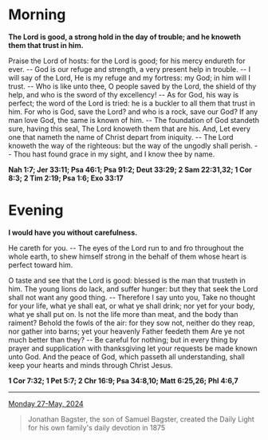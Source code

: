 # Morning

**The Lord is good, a strong hold in the day of trouble; and he knoweth them that trust in him.**
 
Praise the Lord of hosts: for the Lord is good; for his mercy endureth for ever. -- God is our refuge and strength, a very present help in trouble. -- I will say of the Lord, He is my refuge and my fortress: my God; in him will I trust. -- Who is like unto thee, O people saved by the Lord, the shield of thy help, and who is the sword of thy excellency! -- As for God, his way is perfect; the word of the Lord is tried: he is a buckler to all them that trust in him. For who is God, save the Lord? and who is a rock, save our God? If any man love God, the same is known of him. -- The foundation of God standeth sure, having this seal, The Lord knoweth them that are his. And, Let every one that nameth the name of Christ depart from iniquity. -- The Lord knoweth the way of the righteous: but the way of the ungodly shall perish. -- Thou hast found grace in my sight, and I know thee by name.  

**Nah 1:7; Jer 33:11; Psa 46:1; Psa 91:2; Deut 33:29; 2 Sam 22:31,32; 1 Cor 8:3; 2 Tim 2:19; Psa 1:6; Exo 33:17**

# Evening

**I would have you without carefulness.**
 
He careth for you. -- The eyes of the Lord run to and fro throughout the whole earth, to shew himself strong in the behalf of them whose heart is perfect toward him.
 
O taste and see that the Lord is good: blessed is the man that trusteth in him. The young lions do lack, and suffer hunger: but they that seek the Lord shall not want any good thing. -- Therefore I say unto you, Take no thought for your life, what ye shall eat, or what ye shall drink; nor yet for your body, what ye shall put on. Is not the life more than meat, and the body than raiment? Behold the fowls of the air: for they sow not, neither do they reap, nor gather into barns; yet your heavenly Father feedeth them Are ye not much better than they? -- Be careful for nothing; but in every thing by prayer and supplication with thanksgiving let your requests be made known unto God. And the peace of God, which passeth all understanding, shall keep your hearts and minds through Christ Jesus.  

**1 Cor 7:32; 1 Pet 5:7; 2 Chr 16:9; Psa 34:8,10; Matt 6:25,26; Phl 4:6,7**

---

[Monday 27-May, 2024](https://t.me/s/daily_light)

> Jonathan Bagster, the son of Samuel Bagster, created the Daily Light for his own family's daily devotion in 1875

